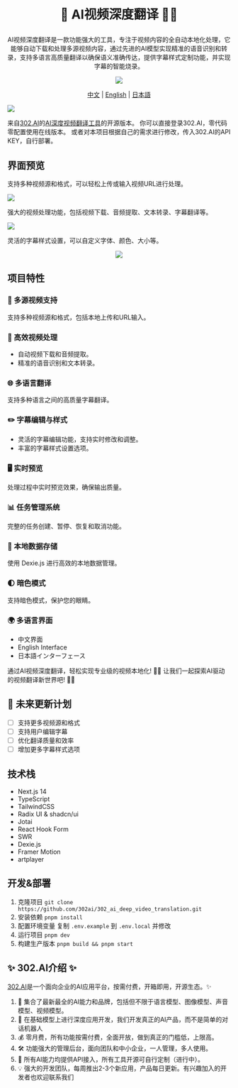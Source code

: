 # <p align="center">🎥 AI视频深度翻译 🚀✨</p>

<p align="center">AI视频深度翻译是一款功能强大的工具，专注于视频内容的全自动本地化处理，它能够自动下载和处理多源视频内容，通过先进的AI模型实现精准的语音识别和转录，支持多语言高质量翻译以确保语义准确传达，提供字幕样式定制功能，并实现字幕的智能烧录。</p>

<p align="center"><a href="https://302.ai/tools/dubbing/" target="blank"><img src="https://file.302.ai/gpt/imgs/github/20250102/72a57c4263944b73bf521830878ae39a.png" /></a></p >

<p align="center"><a href="README_zh.md">中文</a> | <a href="README.md">English</a> | <a href="README_ja.md">日本語</a></p>

![](docs/302_AI_Deep_Video_Translation.png)

来自[302.AI](https://302.ai)的[AI深度视频翻译工具](https://302.ai/tools/dubbing/)的开源版本。
你可以直接登录302.AI，零代码零配置使用在线版本。
或者对本项目根据自己的需求进行修改，传入302.AI的API KEY，自行部署。

## 界面预览
支持多种视频源和格式，可以轻松上传或输入视频URL进行处理。

![](docs/302_AI_Deep_Video_Translation_screenshot_01.png)

强大的视频处理功能，包括视频下载、音频提取、文本转录、字幕翻译等。

![](docs/302_AI_Deep_Video_Translation_screenshot_02.png)

灵活的字幕样式设置，可以自定义字体、颜色、大小等。
<p align="center"><img src="docs/302_AI_Deep_Video_Translation_screenshot_03.png" /></p>


## 项目特性
### 🎯 多源视频支持
  支持多种视频源和格式，包括本地上传和URL输入。
### 📝 高效视频处理
- 自动视频下载和音频提取。
- 精准的语音识别和文本转录。
### 🌐 多语言翻译
  支持多种语言之间的高质量字幕翻译。
### ✏️ 字幕编辑与样式
- 灵活的字幕编辑功能，支持实时修改和调整。
- 丰富的字幕样式设置选项。
### 🖥️ 实时预览
  处理过程中实时预览效果，确保输出质量。
### 📊 任务管理系统
  完整的任务创建、暂停、恢复和取消功能。
### 💾 本地数据存储
  使用 Dexie.js 进行高效的本地数据管理。
### 🌓 暗色模式
  支持暗色模式，保护您的眼睛。
### 🌍 多语言界面
  - 中文界面
  - English Interface
  - 日本語インターフェース

通过AI视频深度翻译，轻松实现专业级的视频本地化! 🎉🎥 让我们一起探索AI驱动的视频翻译新世界吧! 🌟🚀

## 🚩 未来更新计划
- [ ] 支持更多视频源和格式
- [ ] 支持用户编辑字幕
- [ ] 优化翻译质量和效率
- [ ] 增加更多字幕样式选项

## 技术栈
- Next.js 14
- TypeScript
- TailwindCSS
- Radix UI & shadcn/ui
- Jotai
- React Hook Form
- SWR
- Dexie.js
- Framer Motion
- artplayer

## 开发&部署
1. 克隆项目 `git clone https://github.com/302ai/302_ai_deep_video_translation.git`
2. 安装依赖 `pnpm install`
3. 配置环境变量 复制 `.env.example` 到 `.env.local` 并修改
4. 运行项目 `pnpm dev`
5. 构建生产版本 `pnpm build && pnpm start`

## ✨ 302.AI介绍 ✨
[302.AI](https://302.ai)是一个面向企业的AI应用平台，按需付费，开箱即用，开源生态。✨
1. 🧠 集合了最新最全的AI能力和品牌，包括但不限于语言模型、图像模型、声音模型、视频模型。
2. 🚀 在基础模型上进行深度应用开发，我们开发真正的AI产品，而不是简单的对话机器人
3. 💰 零月费，所有功能按需付费，全面开放，做到真正的门槛低，上限高。
4. 🛠  功能强大的管理后台，面向团队和中小企业，一人管理，多人使用。
5. 🔗 所有AI能力均提供API接入，所有工具开源可自行定制（进行中）。
6. 💡 强大的开发团队，每周推出2-3个新应用，产品每日更新。有兴趣加入的开发者也欢迎联系我们
